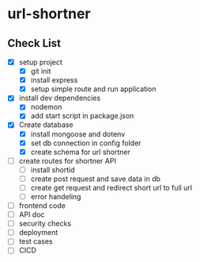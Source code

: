 # url-shortner


## Check List
* [x] setup project
  * [x] git init
  * [x] install express 
  * [x] setup simple route and run application 
* [x] install dev dependencies 
  * [x] nodemon 
  * [x] add start script in package.json    
* [x] Create database
  * [x] install mongoose and dotenv
  * [x] set db connection in config folder
  * [x] create schema for url shortner
* [ ] create routes for shortner API   
  * [ ] install shortid   
  * [ ] create post request and save data in db
  * [ ] create get request and redirect short url to full url 
  * [ ] error handeling
* [ ] frontend code 
* [ ] API doc 
* [ ] security checks  
* [ ] deployment 
* [ ] test cases 
* [ ] CICD 
